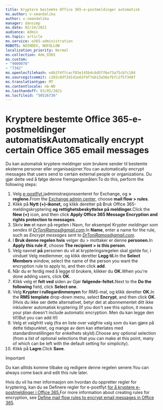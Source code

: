 ```yaml
---
title: Kryptere bestemte Office 365-e-postmeldinger automatisk
ms.author: v-smandalika
author: v-smandalika
manager: dansimp
ms.date: 02/24/2021
audience: Admin
ms.topic: article
ms.service: o365-administration
ROBOTS: NOINDEX, NOFOLLOW
localization_priority: Normal
ms.collection: Adm_O365
ms.custom:
- "9000078"
- "7342"
ms.openlocfilehash: e4b2f4ffcacf03e145b4c6d5ff6e73a75cb7c184
ms.sourcegitcommit: c202c0df2d141e63f4f7eb13a56efbfc2f57348f
ms.translationtype: MT
ms.contentlocale: nb-NO
ms.lasthandoff: 03/05/2021
ms.locfileid: "50526736"
---
```

# <a name="automatically-encrypt-certain-office-365-email-messages"></a><span data-ttu-id="32760-102">Kryptere bestemte Office 365-e-postmeldinger automatisk</span><span class="sxs-lookup"><span data-stu-id="32760-102">Automatically encrypt certain Office 365 email messages</span></span>

<span data-ttu-id="32760-103">Du kan automatisk kryptere meldinger som brukere sender til bestemte eksterne personer eller organisasjoner.</span><span class="sxs-lookup"><span data-stu-id="32760-103">You can automatically encrypt messages that users send to certain external people or organizations.</span></span> <span data-ttu-id="32760-104">Du gjør dette ved å følge denne fremgangsmåten:</span><span class="sxs-lookup"><span data-stu-id="32760-104">To do this, perform the following steps:</span></span>

1. <span data-ttu-id="32760-105">Velg [e-postflyt i](https://outlook.office365.com/ecp/)administrasjonssenteret for Exchange, og **> reglene.**</span><span class="sxs-lookup"><span data-stu-id="32760-105">From the [Exchange admin center](https://outlook.office365.com/ecp/), choose **mail flow > rules**.</span></span> 
2. <span data-ttu-id="32760-106">Klikk på **Nytt (+)-ikonet,** og klikk deretter på Bruk Office 365-meldingskryptering **og rettighetsbeskyttelse på meldinger.**</span><span class="sxs-lookup"><span data-stu-id="32760-106">Click the **New (+)** icon, and then click **Apply Office 365 Message Encryption and rights protection to messages**.</span></span>
3. <span data-ttu-id="32760-107">Skriv **inn** et navn på regelen i Navn, for eksempel Krypter *meldinger som sendes til DrToniRamos@gmail.com.*</span><span class="sxs-lookup"><span data-stu-id="32760-107">In **Name**, enter a name for the rule, such as *Encrypt messages sent to DrToniRamos@gmail.com*.</span></span>
4. <span data-ttu-id="32760-108">I **Bruk denne regelen hvis** velger du > mottaker er denne **personen.**</span><span class="sxs-lookup"><span data-stu-id="32760-108">In **Apply this rule if**, choose **The recipient > is this person**.</span></span> 
5. <span data-ttu-id="32760-109">Velg navnet **på** personen du vil at krypteringsregelen skal gjelde for, i vinduet Velg medlemmer, og klikk deretter **Legg til.**</span><span class="sxs-lookup"><span data-stu-id="32760-109">In the **Select Members** window, select the name of the person you want the encryption rule to apply to, and then click **add**.</span></span> 
6. <span data-ttu-id="32760-110">Når du er ferdig med å legge til brukere, klikker du **OK.**</span><span class="sxs-lookup"><span data-stu-id="32760-110">When you're done adding users, click **OK**.</span></span>
7. <span data-ttu-id="32760-111">Klikk velg et **felt ved** siden av Gjør **følgende-feltet.**</span><span class="sxs-lookup"><span data-stu-id="32760-111">Next to the **Do the following** field, click **Select one**.</span></span> 
8. <span data-ttu-id="32760-112">Velg **Krypter i rullegardinmenyen** for RMS-mal, og klikk deretter **OK.**</span><span class="sxs-lookup"><span data-stu-id="32760-112">In the **RMS template** drop-down menu, select **Encrypt**, and then click **OK**.</span></span> <span data-ttu-id="32760-113">(Hvis du ikke ser dette alternativet, betyr det at abonnementet ditt ikke inkluderer automatisk kryptering.</span><span class="sxs-lookup"><span data-stu-id="32760-113">(If you don't see this option, it means your plan doesn't include automatic encryption.</span></span> <span data-ttu-id="32760-114">Men du kan legge den til!)</span><span class="sxs-lookup"><span data-stu-id="32760-114">But you can add it!)</span></span>
9. <span data-ttu-id="32760-115">Velg et valgfritt valg (fra en liste over valgfrie valg som du kan gjøre på dette tidspunktet, og mange av dem kan etterlates med standardinnstillingen for enkelhets skyld).</span><span class="sxs-lookup"><span data-stu-id="32760-115">Choose any optional selection (from a list of optional selections that you can make at this point, many of which can be left with the default setting for simplicity).</span></span>
10. <span data-ttu-id="32760-116">Klikk på **Lagre**.</span><span class="sxs-lookup"><span data-stu-id="32760-116">Click **Save**.</span></span>

> [!IMPORTANT]
> <span data-ttu-id="32760-117">Du kan alltids komme tilbake og redigere denne regelen senere.</span><span class="sxs-lookup"><span data-stu-id="32760-117">You can always come back and edit this rule later.</span></span>

<span data-ttu-id="32760-118">Hvis du vil ha mer informasjon om hvordan du oppretter regler for kryptering, kan du se Definere regler for e-postflyt [for å kryptere e-postmeldinger i Office 365.](https://docs.microsoft.com/microsoft-365/compliance/define-mail-flow-rules-to-encrypt-email)</span><span class="sxs-lookup"><span data-stu-id="32760-118">For more information about creating rules for encryption, see [Define mail flow rules to encrypt email messages in Office 365](https://docs.microsoft.com/microsoft-365/compliance/define-mail-flow-rules-to-encrypt-email).</span></span>


